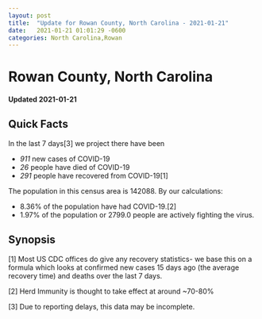 ```yaml
---
layout: post
title:  "Update for Rowan County, North Carolina - 2021-01-21"
date:   2021-01-21 01:01:29 -0600
categories: North Carolina,Rowan
---
```


# Rowan County, North Carolina
#### Updated 2021-01-21

## Quick Facts

In the last 7 days[3] we project there have been
- *911* new cases of COVID-19
- *26* people have died of COVID-19
- *291* people have recovered from COVID-19[1]

The population in this census area is 142088. By our calculations:
- 8.36% of the population have had COVID-19.[2]
- 1.97% of the population or 2799.0 people are actively fighting the virus.

## Synopsis




[1] Most US CDC offices do give any recovery statistics- we base this on a formula which looks at confirmed new cases
15 days ago (the average recovery time) and deaths over the last 7 days.

[2] Herd Immunity is thought to take effect at around ~70-80%

[3] Due to reporting delays, this data may be incomplete.
 
    